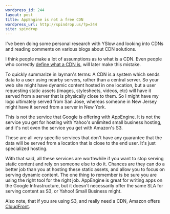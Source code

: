 ```yaml
---
wordpress_id: 244
layout: post
title: AppEngine is not a free CDN
wordpress_url: http://spindrop.us/?p=244
site: spindrop
---
```

[c]: http://24ways.org/2008/using-google-app-engine-as-your-own-cdn

I've been doing some personal research with YSlow and looking into CDNs and reading comments on various blogs about CDN solutions.

I think people make a lot of assumptions as to what is a CDN.  Even people who correctly [define what a CDN is][c], will later make this mistake.

To quickly summarize in layman's terms:  A CDN is a system which sends data to a user using nearby servers, rather than a central server.  So your web site might have dynamic content hosted in one location, but a user requesting static assets (images, stylesheets, videos, etc) will have it served from a server that is physically close to them.  So I might have my logo ultimately served from San Jose, whereas someone in New Jersey might have it served from a server in New York.

This is not the service that Google is offering with AppEngine.  It is not the service you get for hosting with Yahoo's unlimited small business hosting, and it's not even the service you get with Amazon's S3.

These are all very specific services that don't have any guarantee that the data will be served from a location that is close to the end user.  It's just specialized hosting.

With that said, all these services are worthwhile if you want to stop serving static content and rely on someone else to do it.  Chances are they can do a better job than you at hosting these static assets, and allow you to focus on serving dynamic content.  The one thing to remember is be sure you are using the right tool for the right job.  AppEngine is great for writing apps on the Google Infrastructure, but it doesn't necessarily offer the same SLA for serving content as S3, or Yahoo! Small Business might.

Also note, that if you are using S3, and really need a CDN, Amazon offers [CloudFront](http://aws.amazon.com/cloudfront/).
